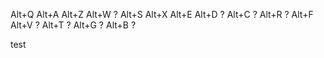 Alt+Q
Alt+A
Alt+Z
Alt+W ?
Alt+S
Alt+X
Alt+E
Alt+D ?
Alt+C ?
Alt+R ?
Alt+F
Alt+V ?
Alt+T ?
Alt+G ?
Alt+B ?

test
